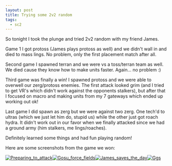 ```yaml
---
layout: post
title: Trying some 2v2 random
tags:
  - sc2
---
```

<p>So tonight I took the plunge and tried 2v2 random with my friend James.</p><p>Game 1 I got protoss (James plays protoss as well) and we didn't wall in and died to mass lings. No problem, only the first placement match after all.</p><p>Second game I spawned terran and we were vs a toss/terran team as well. We died cause they know how to make units faster. Again... no problem :)</p><p>Third game was finally a win! I spawned protoss and we were able to overwell our zerg/protoss enemies. The first attack looked grim (and I tried to get VR's which didn't work against the opponents stalkers), but after that I focused on macro and making units from my 7 gateways which ended up working out ok!</p><p>Last game I did spawn as zerg but we were against two zerg. One tech'd to ultras (which we just let him do, stupid us) while the other just got roach hydra. It didn't work out in our favor when we finally attacked since we had a ground army (him stalkers, me lings/roaches).</p><p>Definitely learned some things and had fun playing random!</p><p>Here are some screenshots from the game we won:</p><p><div class='p_embed p_image_embed'><a href="http://getfile3.posterous.com/getfile/files.posterous.com/temp-2011-02-14/wFwtlbozhGJqzDaunzAoHjHrsDJdJusDtqJxIhbhnFcyescBsrdgufAqkBnz/Preparing_to_attack.jpg"><img alt="Preparing_to_attack" src="http://getfile3.posterous.com/getfile/files.posterous.com/temp-2011-02-14/wFwtlbozhGJqzDaunzAoHjHrsDJdJusDtqJxIhbhnFcyescBsrdgufAqkBnz/Preparing_to_attack.jpg" /></a><a href="http://getfile9.posterous.com/getfile/files.posterous.com/temp-2011-02-14/rDooCklmBooBDmHsdGtlliqCwFlfpvhvCjHxcslkhsdkgvGhCIgwozspdsHE/Gosu_force_fields.jpg"><img alt="Gosu_force_fields" src="http://getfile9.posterous.com/getfile/files.posterous.com/temp-2011-02-14/rDooCklmBooBDmHsdGtlliqCwFlfpvhvCjHxcslkhsdkgvGhCIgwozspdsHE/Gosu_force_fields.jpg" /></a><a href="http://getfile4.posterous.com/getfile/files.posterous.com/temp-2011-02-14/abqgkIaDeHtytqygrsgaumrDgJluaplGiDhueJebqFIcFivaBAFGkHdtwqvr/James_saves_the_day.jpg"><img alt="James_saves_the_day" src="http://getfile4.posterous.com/getfile/files.posterous.com/temp-2011-02-14/abqgkIaDeHtytqygrsgaumrDgJluaplGiDhueJebqFIcFivaBAFGkHdtwqvr/James_saves_the_day.jpg" /></a><a href="http://getfile8.posterous.com/getfile/files.posterous.com/temp-2011-02-14/kvveoowiinoxvFGkejzDxnjlwgAsqvfqoBIhgwrsDcDBlslsAxsbdfmaCfzG/GGs.jpg"><img alt="Ggs" src="http://getfile8.posterous.com/getfile/files.posterous.com/temp-2011-02-14/kvveoowiinoxvFGkejzDxnjlwgAsqvfqoBIhgwrsDcDBlslsAxsbdfmaCfzG/GGs.jpg" /></a></div></p>
